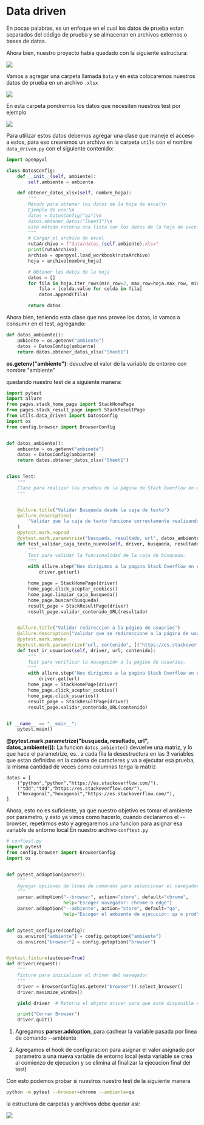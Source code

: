 # Data driven 
En pocas palabras, es un enfoque en el cual los datos de prueba estan separados del código de prueba y se almacenan en archivos externos o bases de datos. 

Ahora bien, nuestro proyecto habia quedado con la siguiente estructura:

![](./img/Carpetas-Inicio.png)

Vamos a agregar una carpeta llamada `Data` y en esta colocaremos nuestros datos de prueba en un archivo ``.xlsx`` 

![](./img/carpetaData.png)

En esta carpeta pondremos los datos que necesiten nuestros test por ejemplo

![](./img/exel.png)

Para utilizar estos datos debemos agregar una clase que maneje el acceso a estos, para eso crearemos un archivo en la carpeta `utils` con el nombre `data_driven.py` con el siguiente contenido:

```python
import openpyxl

class DatosConfig:
    def __init__(self, ambiente):
        self.ambiente = ambiente

    def obtener_datos_xlsx(self, nombre_hoja):
        """
        Método para obtener los datos de la hoja de excel\n
        Ejemplo de uso:\n
        datos = DatosConfig("qa")\n
        datos.obtener_datos("Sheet1")\n
        este método retorna una lista con los datos de la hoja de excel
        """
        # Cargar el archivo de excel
        rutaArchivo = f"data/datos_{self.ambiente}.xlsx"
        print(rutaArchivo)
        archivo = openpyxl.load_workbook(rutaArchivo)
        hoja = archivo[nombre_hoja]

        # Obtener los datos de la hoja
        datos = []
        for fila in hoja.iter_rows(min_row=2, max_row=hoja.max_row, min_col=1, max_col=hoja.max_column):
            fila = [celda.value for celda in fila]
            datos.append(fila)

        return datos
```

Ahora bien, teniendo esta clase que nos provee los datos, lo vamos a consumir en el test, agregando:

```py
def datos_ambiente():
    ambiente = os.getenv("ambiente")
    datos = DatosConfig(ambiente)
    return datos.obtener_datos_xlsx("Sheet1")
```
**os.getenv("ambiente")**: devuelve el valor de la variable de entorno con nombre "ambiente"

quedando nuestro test de a siguiente manera:

```python
import pytest
import allure
from pages.stack_home_page import StackHomePage
from pages.stack_result_page import StackResultPage
from utils.data_driven import DatosConfig
import os
from config.browser import BrowserConfig


def datos_ambiente():
    ambiente = os.getenv("ambiente")
    datos = DatosConfig(ambiente)
    return datos.obtener_datos_xlsx("Sheet1")


class Test:
    """
    Clase para realizar las pruebas de la página de Stack Overflow en español.
    """


    @allure.title("Validar Busqueda desde la caja de texto")
    @allure.description(
        "Validar que la caja de texto funcione correctamente realizando una busqueda y validando el resultado"
    )
    @pytest.mark.noprod
    @pytest.mark.parametrize("busqueda, resultado, url", datos_ambiente())
    def test_validar_caja_texto_nuevo(self, driver, busqueda, resultado, url):
        """
        Test para validar la funcionalidad de la caja de búsqueda.
        """
        with allure.step("Nos dirigimos a la pagina Stack Overflow en español"):
            driver.get(url)

        home_page = StackHomePage(driver)
        home_page.click_aceptar_cookies()
        home_page.limpiar_caja_busqueda()
        home_page.buscar(busqueda)
        result_page = StackResultPage(driver)
        result_page.validar_contenido_URL(resultado)


    @allure.title("Validar redireccion a la página de usuarios")
    @allure.description("Validar que se redireccione a la página de usuarios")
    @pytest.mark.smoke
    @pytest.mark.parametrize("url, contenido", [("https://es.stackoverflow.com/","users")])
    def test_ir_usuarios(self, driver, url, contenido):
        """
        Test para verificar la navegación a la página de usuarios.
        """
        with allure.step("Nos dirigimos a la pagina Stack Overflow en español"):
            driver.get(url)
        home_page = StackHomePage(driver)
        home_page.click_aceptar_cookies()
        home_page.click_usuarios()
        result_page = StackResultPage(driver)
        result_page.validar_contenido_URL(contenido)


if __name__ == "__main__":
    pytest.main()
```
**@pytest.mark.parametrize("busqueda, resultado, url", datos_ambiente())**: La funcion ``datos_ambiente()`` devuelve una matriz, y lo que hace el parametrize, es.. a cada fila la desestructura en las 3 variables que estan definidas en la cadena de caracteres y va a ejecutar esa prueba, la misma cantidad de veces como columnas tenga la matriz

```
datos = [
    ("python","python","https://es.stackoverflow.com/"),
    ("tdd","tdd","https://es.stackoverflow.com/"),
    ("hexagonal","hexagonal","https://es.stackoverflow.com/"),
]
```

Ahora, esto no es suficiente, ya que nuestro objetivo es tomar el ambiente por parametro, y esto ya vimos como hacerlo, cuando declaramos el --browser, repetirmos esto y agregaremos una funcion para asignar esa variable de entorno local
En nuestro archivo `conftest.py`

```python
# conftest.py
import pytest
from config.browser import BrowserConfig
import os


def pytest_addoption(parser):
    """
    Agregar opciones de línea de comandos para seleccionar el navegador
    """
    parser.addoption("--browser", action="store", default="chrome",
                     help="Escoger navegador: chrome o edge")
    parser.addoption("--ambiente", action="store", default="qa",
                     help="Escoger el ambiente de ejecución: qa o prod")


def pytest_configure(config):
    os.environ["ambiente"] = config.getoption("ambiente")
    os.environ["browser"] = config.getoption("browser")


@pytest.fixture(autouse=True)
def driver(request):
    """
    Fixture para inicializar el driver del navegador
    """
    driver = BrowserConfig(os.getenv("browser")).select_browser()
    driver.maximize_window()

    yield driver  # Retorna el objeto driver para que esté disponible en las pruebas

    print("Cerrar Browser")
    driver.quit()
```
1. Agregamos **parser.addoption**, para cachear la variable pasada por linea de comando --ambiente

2. Agregamos el hook de configuracion para asignar el valor asignado por parametro a una nueva variable de entorno local (esta variable se crea al comienzo de ejecucion y se elimina al finalizar la ejecucion final del test)

Con esto podemos probar si nuestros nuestro test de la siguiente manera

```bash
python -m pytest --browser=chrome --ambiente=qa
```

la estructura de carpetas y archivos debe quedar asi:

![](./img/carpetas_final.png)

